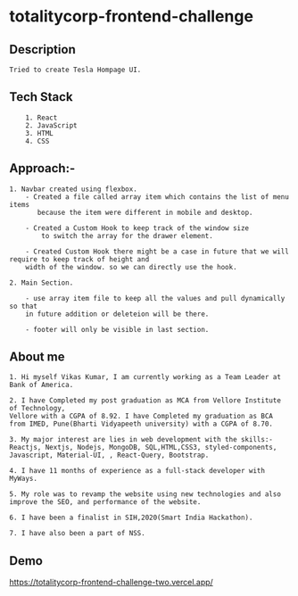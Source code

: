 
# totalitycorp-frontend-challenge

## Description
    Tried to create Tesla Hompage UI.
    
  ## Tech Stack
        1. React
        2. JavaScript
        3. HTML
        4. CSS

## Approach:-

    1. Navbar created using flexbox.
        - Created a file called array item which contains the list of menu items
           because the item were different in mobile and desktop.
           
        - Created a Custom Hook to keep track of the window size 
            to switch the array for the drawer element.
            
        - Created Custom Hook there might be a case in future that we will require to keep track of height and 
        width of the window. so we can directly use the hook.
   
    2. Main Section.
    
        - use array item file to keep all the values and pull dynamically so that 
        in future addition or deleteion will be there.
        
        - footer will only be visible in last section.
        

## About me

    1. Hi myself Vikas Kumar, I am currently working as a Team Leader at Bank of America.
    
    2. I have Completed my post graduation as MCA from Vellore Institute of Technology, 
    Vellore with a CGPA of 8.92. I have Completed my graduation as BCA from IMED, Pune(Bharti Vidyapeeth university) with a CGPA of 8.70. 
    
    3. My major interest are lies in web development with the skills:-
    Reactjs, Nextjs, Nodejs, MongoDB, SQL,HTML,CSS3, styled-components, Javascript, Material-UI, , React-Query, Bootstrap.
    
    4. I have 11 months of experience as a full-stack developer with MyWays. 
    
    5. My role was to revamp the website using new technologies and also improve the SEO, and performance of the website. 
    
    6. I have been a finalist in SIH,2020(Smart India Hackathon).
    
    7. I have also been a part of NSS.







## Demo

https://totalitycorp-frontend-challenge-two.vercel.app/
